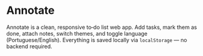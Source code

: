 # Annotate
Annotate is a clean, responsive to‑do list web app. Add tasks, mark them as done, attach notes, switch themes, and toggle language (Portuguese/English). Everything is saved locally via `localStorage` — no backend required.
